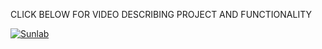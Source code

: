 CLICK BELOW FOR VIDEO DESCRIBING PROJECT AND FUNCTIONALITY

[![Sunlab](https://img.youtube.com/vi/oC2nClVzynw/0.jpg)](https://www.youtube.com/watch?v=oC2nClVzynw)
